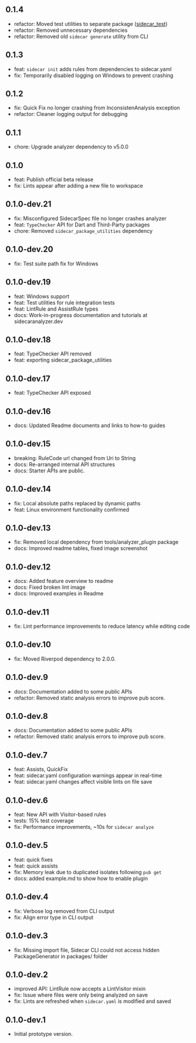 ## 0.1.4

- refactor: Moved test utilities to separate package ([sidecar_test](https://pub.dev/packages/sidecar_test))
- refactor: Removed unnecessary dependencies
- refactor: Removed old `sidecar generate` utility from CLI

## 0.1.3

- feat: `sidecar init` adds rules from dependencies to sidecar.yaml
- fix: Temporarily disabled logging on Windows to prevent crashing

## 0.1.2

- fix: Quick Fix no longer crashing from InconsistenAnalysis exception
- refactor: Cleaner logging output for debugging

## 0.1.1

- chore: Upgrade analyzer dependency to v5.0.0

## 0.1.0

- feat: Publish official beta release
- fix: Lints appear after adding a new file to workspace

## 0.1.0-dev.21

- fix: Misconfigured SidecarSpec file no longer crashes analyzer
- feat: `TypeChecker` API for Dart and Third-Party packages
- chore: Removed `sidecar_package_utilities` dependency

## 0.1.0-dev.20

- fix: Test suite path fix for Windows

## 0.1.0-dev.19

- feat: Windows support
- feat: Test utilities for rule integration tests
- feat: LintRule and AssistRule types 
- docs: Work-in-progress documentation and tutorials at sidecaranalyzer.dev

## 0.1.0-dev.18

- feat: TypeChecker API removed
- feat: exporting sidecar_package_utilities


## 0.1.0-dev.17

- feat: TypeChecker API exposed

## 0.1.0-dev.16

- docs: Updated Readme documents and links to how-to guides

## 0.1.0-dev.15

- breaking: RuleCode url changed from Uri to String
- docs: Re-arranged internal API structures
- docs: Starter APIs are public.

## 0.1.0-dev.14

- fix: Local absolute paths replaced by dynamic paths
- feat: Linux environment functionality confirmed

## 0.1.0-dev.13

- fix: Removed local dependency from tools/analyzer_plugin package
- docs: Improved readme tables, fixed image screenshot

## 0.1.0-dev.12

- docs: Added feature overview to readme
- docs: Fixed broken lint image
- docs: Improved examples in Readme

## 0.1.0-dev.11

- fix: Lint performance improvements to reduce latency while editing code


## 0.1.0-dev.10

- fix: Moved Riverpod dependency to 2.0.0.

## 0.1.0-dev.9

- docs: Documentation added to some public APIs
- refactor: Removed static analysis errors to improve pub score.

## 0.1.0-dev.8

- docs: Documentation added to some public APIs
- refactor: Removed static analysis errors to improve pub score.

## 0.1.0-dev.7
- feat: Assists, QuickFix
- feat: sidecar.yaml configuration warnings appear in real-time
- feat: sidecar.yaml changes affect visible lints on file save

## 0.1.0-dev.6
- feat: New API with Visitor-based rules
- tests: 15% test coverage
- fix: Performance improvements, ~10s for ```sidecar analyze```

## 0.1.0-dev.5

- feat: quick fixes
- feat: quick assists
- fix: Memory leak due to duplicated isolates following ```pub get```
- docs: added example.md to show how to enable plugin

## 0.1.0-dev.4

- fix: Verbose log removed from CLI output
- fix: Align error type in CLI output

## 0.1.0-dev.3

- fix: Missing import file, Sidecar CLI could not access hidden PackageGenerator in packages/ folder

## 0.1.0-dev.2

- improved API: LintRule now accepts a LintVisitor mixin
- fix: Issue where files were only being analyzed on save
- fix: Lints are refreshed when ```sidecar.yaml``` is modified and saved

## 0.1.0-dev.1

- Initial prototype version.
